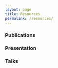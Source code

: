```yaml
---
layout: page
title: Resources
permalink: /resources/
---
```


### Publications

### Presentation

### Talks

